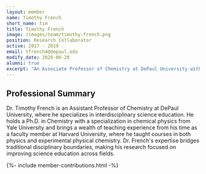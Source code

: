 ```yaml
---
layout: member
name: Timothy French
short_name: tim
title: Timothy French
image: /images/team/timothy-french.png
position: Research Collaborator
active: 2017 - 2019
email: tfrench4@depaul.edu
modify_date: 2020-06-20   
alumni: true
excerpt: "An Associate Professor of Chemistry at DePaul University with research interests in interdisciplinary science education, bringing experience from teaching physical chemistry at Harvard University."
---
```


## Professional Summary

<div class="card bg-light mb-3">
<div class="card-body">
<p class="card-text">
Dr. Timothy French is an Assistant Professor of Chemistry at DePaul University, where he specializes in interdisciplinary science education. He holds a Ph.D. in Chemistry with a specialization in chemical physics from Yale University and brings a wealth of teaching experience from his time as a faculty member at Harvard University, where he taught courses in both physics and experimental physical chemistry. Dr. French's expertise bridges traditional disciplinary boundaries, making his research focused on improving science education across fields.
</p>
</div>
</div>

{%- include member-contributions.html -%}